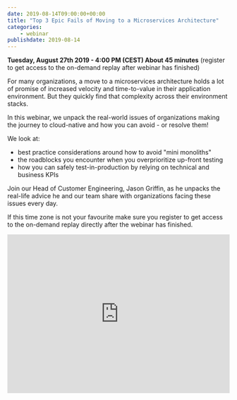 ```yaml
---
date: 2019-08-14T09:00:00+00:00
title: "Top 3 Epic Fails of Moving to a Microservices Architecture"
categories:
    - webinar
publishdate: 2019-08-14
---
```


**Tuesday, August 27th 2019 - 4:00 PM (CEST) About 45 minutes** (register to get access to the on-demand replay after webinar has finished)

For many organizations, a move to a microservices architecture holds a lot of promise of increased velocity and
time-to-value in their application environment. But they quickly find that complexity across their environment stacks.

In this webinar, we unpack the real-world issues of organizations making the journey to cloud-native and how you can
avoid - or resolve them!

<!--more-->

We look at:

- best practice considerations around how to avoid "mini monoliths"
- the roadblocks you encounter when you overprioritize up-front testing
- how you can safely test-in-production by relying on technical and business KPIs

Join our Head of Customer Engineering, Jason Griffin, as he unpacks the real-life advice he and our team share with organizations facing these issues every day.

If this time zone is not your favourite make sure you register to get access to the on-demand replay directly after the webinar has finished. 

<iframe width="100%" height="360" frameborder="0" src="https://app.livestorm.co/p/5177c1ab-4679-4736-98ad-c572e0a8e5d8/form"></iframe>

